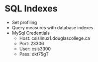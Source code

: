 # SQL Indexes

- Set profiling
- Query measures with database indexes
- MySql Credentials
	- Host: csislinux1.douglascollege.ca
	- Port: 23306
	- User: csis3300
	- Pass: dkt75gT


